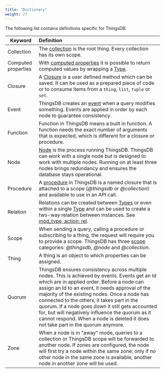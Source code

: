 ```yaml
---
title: "Dictionary"
weight: 27
---
```


The following list contains definitions specific for ThingsDB:

Keyword | Definition
------ | :----------
Collection |The [collection](../collections) is the root thing. Every collection has its own scope.
Computed properties |With [computed properties](../../data-types/wtype#computed-properties) it is possible to return computed values by wrapping a [Type](../../data-types/type).
Closure |A [Closure](../../data-types/closure) is a user defined method which can be saved. It can be used as a prepared piece of code or to consume items from a `thing`, `list`, `tuple` or `set`.
Event |ThingsDB creates an [event](../events) when a query modifies something.  Events are applied in order by each node to guarantee consistency.
Function |Function in ThingsDB means a built in function. A function needs the exact number of arguments that is expected, which is different for a closure or procedure.
Node |[Node](../../node-api) is the process running ThingsDB. ThingsDB can *work* with a single node but is designed to work with multiple nodes. Running on at least three nodes brings redundancy and ensures the database stays operational.
Procedure |A [procedure](../../procedures-api) in ThingsDB is a named closure that is attached to a scope (*@thingsdb* or *@collection*) and available to use in an API call.
Relation | Relations can be created between [Types](../../data-types/type) or even within a single [Type](../../data-types/type) and can be used to create a two-way relation between instances. See [mod_type, action: rel](../../collection-api/mod_type/rel/).
Scope |When sending a query, calling a procedure or subscribing to a thing, the request will require you to provide a scope. ThingsDB has three [scope](../scopes) categories: *@thingsdb*, *@node* and *@collection*.
Thing |A thing is an object to which properties can be assigned.
Quorum | ThingsDB ensures consistency across multiple nodes. This is achieved by events. Events get an Id which are in applied order. Before a node can assign an Id to an event, it needs approval of the majority of the existing nodes. Once a node has connected to the others, it takes part in the quorum. If a node goes down it still gets accounted for, but will negatively influence the quorum as it cannot respond. When a node is deleted it does not take part in the quorum anymore.
Zone | When a node is in "away" mode, queries to a collection or ThingsDB scope will be forwarded to another node. If zones are configured, the node will first try a node within the same zone; only if no other node in the same zone is available, another node in another zone will be used.
